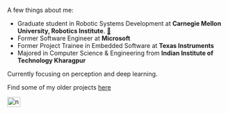 A few things about me:
- Graduate student in Robotic Systems Development at **Carnegie Mellon University, Robotics Institute**. [:link:](https://mrsd.ri.cmu.edu/)
- Former Software Engineer at **Microsoft**
- Former Project Trainee in Embedded Software at **Texas Instruments**
- Majored in Computer Science & Engineering from **Indian Institute of Technology Kharagpur**

Currently focusing on perception and deep learning.

Find some of my older projects [here](https://nevalsar.github.io/#/projects)

<a href="https://linkedin.com/in/nevinvalsaraj" target="blank"><img align="center" src="https://raw.githubusercontent.com/rahuldkjain/github-profile-readme-generator/master/src/images/icons/Social/linked-in-alt.svg" alt="nevinvalsaraj" height="22.5" width="30" /></a>
